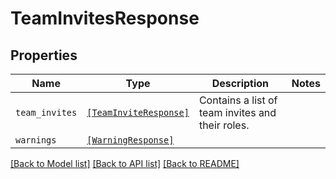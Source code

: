 # TeamInvitesResponse



## Properties

| Name | Type | Description | Notes |
| ---- | ---- | ----------- | ----- |
| `team_invites` | [```[TeamInviteResponse]```](TeamInviteResponse.md) |  Contains a list of team invites and their roles.  |  |
| `warnings` | [```[WarningResponse]```](WarningResponse.md) |    |  |


[[Back to Model list]](../README.md#documentation-for-models) [[Back to API list]](../README.md#documentation-for-api-endpoints) [[Back to README]](../README.md)


